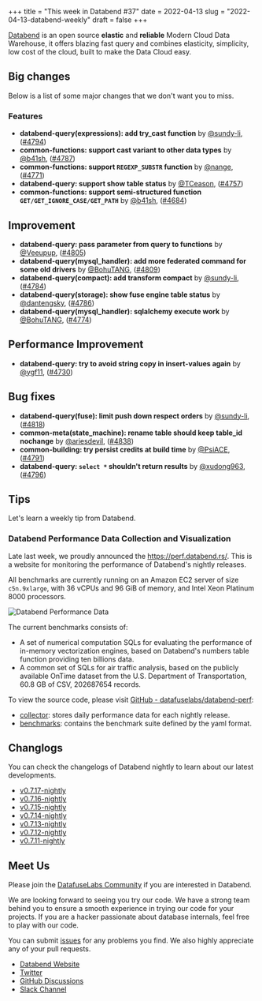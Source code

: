 +++
title = "This week in Databend #37"
date = 2022-04-13
slug = "2022-04-13-databend-weekly"
draft = false
+++

[Databend](https://github.com/datafuselabs/databend) is an open source **elastic** and **reliable** Modern Cloud Data Warehouse, it offers blazing fast query and combines elasticity, simplicity, low cost of the cloud, built to make the Data Cloud easy.

## Big changes

Below is a list of some major changes that we don't want you to miss.

### Features

- **databend-query(expressions): add try_cast function** by [@sundy-li](https://github.com/sundy-li), ([#4794](https://github.com/datafuselabs/databend/pull/4794))
- **common-functions: support cast variant to other data types** by [@b41sh](https://github.com/b41sh), ([#4787](https://github.com/datafuselabs/databend/pull/4787))
- **common-functions: support `REGEXP_SUBSTR` function** by [@nange](https://github.com/nange), ([#4771](https://github.com/datafuselabs/databend/pull/4771))
- **databend-query: support show table status** by [@TCeason](https://github.com/TCeason), ([#4757](https://github.com/datafuselabs/databend/pull/4757))
- **common-functions: support semi-structured function `GET/GET_IGNORE_CASE/GET_PATH`** by [@b41sh](https://github.com/b41sh), ([#4684](https://github.com/datafuselabs/databend/pull/4684))

## Improvement

- **databend-query: pass parameter from query to functions** by [@Veeupup](https://github.com/Veeupup), ([#4805](https://github.com/datafuselabs/databend/pull/4805))
- **databend-query(mysql_handler): add more federated command for some old drivers** by [@BohuTANG](https://github.com/BohuTANG), ([#4809](https://github.com/datafuselabs/databend/pull/4809))
- **databend-query(compact): add transform compact** by [@sundy-li](https://github.com/sundy-li), ([#4784](https://github.com/datafuselabs/databend/pull/4784))
- **databend-query(storage): show fuse engine table status** by [@dantengsky](https://github.com/dantengsky), ([#4786](https://github.com/datafuselabs/databend/pull/4786))
- **databend-query(mysql_handler): sqlalchemy execute work** by [@BohuTANG](https://github.com/BohuTANG), ([#4774](https://github.com/datafuselabs/databend/pull/4774))

## Performance Improvement

- **databend-query: try to avoid string copy in insert-values again** by [@ygf11](https://github.com/ygf11), ([#4730](https://github.com/datafuselabs/databend/pull/4730))

## Bug fixes

- **databend-query(fuse): limit push down respect orders** by [@sundy-li](https://github.com/sundy-li), ([#4818](https://github.com/datafuselabs/databend/pull/4818))
- **common-meta(state_machine): rename table should keep table_id nochange** by [@ariesdevil](https://github.com/ariesdevil), ([#4838](https://github.com/datafuselabs/databend/pull/4838))
- **common-building:  try persist credits at build time** by [@PsiACE](https://github.com/PsiACE), ([#4791](https://github.com/datafuselabs/databend/pull/4791))
- **databend-query: `select *` shouldn't return results** by [@xudong963](https://github.com/xudong963), ([#4796](https://github.com/datafuselabs/databend/pull/4796))

## Tips

Let's learn a weekly tip from Databend.

### Databend Performance Data Collection and Visualization

Late last week, we proudly announced the <https://perf.databend.rs/>. This is a website for monitoring the performance of Databend's nightly releases.

All benchmarks are currently running on an Amazon EC2 server of size `c5n.9xlarge`, with 36 vCPUs and 96 GiB of memory, and Intel Xeon Platinum 8000 processors.

![Databend Performance Data](https://weekly.databend.rs/images/databend-performance-data.png)

The current benchmarks consists of:
- A set of numerical computation SQLs for evaluating the performance of in-memory vectorization engines, based on Databend's numbers table function providing ten billions data.
- A common set of SQLs for air traffic analysis, based on the publicly available OnTime dataset from the U.S. Department of Transportation, 60.8 GB of CSV, 202687654 records.

To view the source code, please visit [GitHub - datafuselabs/databend-perf](https://github.com/datafuselabs/databend-perf):

- [collector](https://github.com/datafuselabs/databend-perf/tree/main/collector): stores daily performance data for each nightly release.
- [benchmarks](https://github.com/datafuselabs/databend-perf/tree/main/benchmarks): contains the benchmark suite defined by the yaml format.

## Changlogs

You can check the changelogs of Databend nightly to learn about our latest developments.

- [v0.7.17-nightly](https://github.com/datafuselabs/databend/releases/tag/v0.7.17-nightly)
- [v0.7.16-nightly](https://github.com/datafuselabs/databend/releases/tag/v0.7.16-nightly)
- [v0.7.15-nightly](https://github.com/datafuselabs/databend/releases/tag/v0.7.15-nightly)
- [v0.7.14-nightly](https://github.com/datafuselabs/databend/releases/tag/v0.7.14-nightly)
- [v0.7.13-nightly](https://github.com/datafuselabs/databend/releases/tag/v0.7.13-nightly)
- [v0.7.12-nightly](https://github.com/datafuselabs/databend/releases/tag/v0.7.12-nightly)
- [v0.7.11-nightly](https://github.com/datafuselabs/databend/releases/tag/v0.7.11-nightly)

## Meet Us

Please join the [DatafuseLabs Community](https://github.com/datafuselabs/) if you are interested in Databend.

We are looking forward to seeing you try our code. We have a strong team behind you to ensure a smooth experience in trying our code for your projects.
If you are a hacker passionate about database internals, feel free to play with our code.

You can submit [issues](https://github.com/datafuselabs/databend/issues) for any problems you find. We also highly appreciate any of your pull requests.

- [Databend Website](https://databend.rs)
- [Twitter](https://twitter.com/Datafuse_Labs)
- [GitHub Discussions](https://github.com/datafuselabs/databend/discussions)
- [Slack Channel](https://datafusecloud.slack.com/join/shared_invite/zt-nojrc9up-50IRla1Y1h56rqwCTkkDJA)

